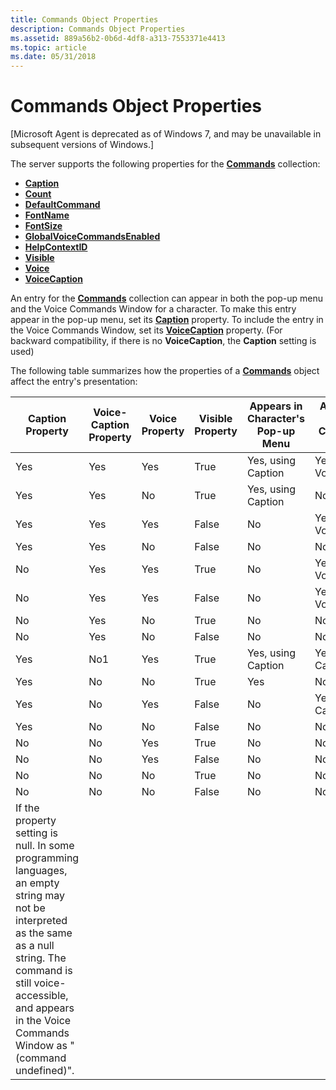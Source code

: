```yaml
---
title: Commands Object Properties
description: Commands Object Properties
ms.assetid: 889a56b2-0b6d-4df8-a313-7553371e4413
ms.topic: article
ms.date: 05/31/2018
---
```


# Commands Object Properties

\[Microsoft Agent is deprecated as of Windows 7, and may be unavailable in subsequent versions of Windows.\]

The server supports the following properties for the [**Commands**](https://docs.microsoft.com/windows/desktop/lwef/the-commands-collection-object) collection:

-   [**Caption**](caption-property-cmds.md)
-   [**Count**](count-property.md)
-   [**DefaultCommand**](defaultcommand-property.md)
-   [**FontName**](fontname-property.md)
-   [**FontSize**](fontsize-property.md)
-   [**GlobalVoiceCommandsEnabled**](globalvoicecommandsenabled-property.md)
-   [**HelpContextID**](helpcontextid-property.md)
-   [**Visible**](visible-property-cso.md)
-   [**Voice**](voice-property.md)
-   [**VoiceCaption**](voicecaption-property.md)

An entry for the [**Commands**](https://docs.microsoft.com/windows/desktop/lwef/the-commands-collection-object) collection can appear in both the pop-up menu and the Voice Commands Window for a character. To make this entry appear in the pop-up menu, set its [**Caption**](caption-property-cmds.md) property. To include the entry in the Voice Commands Window, set its [**VoiceCaption**](voicecaption-property.md) property. (For backward compatibility, if there is no **VoiceCaption**, the **Caption** setting is used)

The following table summarizes how the properties of a [**Commands**](https://docs.microsoft.com/windows/desktop/lwef/the-commands-collection-object) object affect the entry's presentation:



| Caption Property                                                                                                                                                                                                                                            | Voice-Caption Property | Voice Property | Visible Property | Appears in Character's Pop-up Menu | Appears in Voice Commands Window |
|-------------------------------------------------------------------------------------------------------------------------------------------------------------------------------------------------------------------------------------------------------------|------------------------|----------------|------------------|------------------------------------|----------------------------------|
| Yes                                                                                                                                                                                                                                                         | Yes                    | Yes            | True             | Yes, using Caption                 | Yes, using VoiceCaption          |
| Yes                                                                                                                                                                                                                                                         | Yes                    | No             | True             | Yes, using Caption                 | No                               |
| Yes                                                                                                                                                                                                                                                         | Yes                    | Yes            | False            | No                                 | Yes, using VoiceCaption          |
| Yes                                                                                                                                                                                                                                                         | Yes                    | No             | False            | No                                 | No                               |
| No                                                                                                                                                                                                                                                          | Yes                    | Yes            | True             | No                                 | Yes, using VoiceCaption          |
| No                                                                                                                                                                                                                                                          | Yes                    | Yes            | False            | No                                 | Yes, using VoiceCaption          |
| No                                                                                                                                                                                                                                                          | Yes                    | No             | True             | No                                 | No                               |
| No                                                                                                                                                                                                                                                          | Yes                    | No             | False            | No                                 | No                               |
| Yes                                                                                                                                                                                                                                                         | No1                    | Yes            | True             | Yes, using Caption                 | Yes, using Caption               |
| Yes                                                                                                                                                                                                                                                         | No                     | No             | True             | Yes                                | No                               |
| Yes                                                                                                                                                                                                                                                         | No                     | Yes            | False            | No                                 | Yes, using Caption               |
| Yes                                                                                                                                                                                                                                                         | No                     | No             | False            | No                                 | No                               |
| No                                                                                                                                                                                                                                                          | No                     | Yes            | True             | No                                 | No                               |
| No                                                                                                                                                                                                                                                          | No                     | Yes            | False            | No                                 | No                               |
| No                                                                                                                                                                                                                                                          | No                     | No             | True             | No                                 | No                               |
| No                                                                                                                                                                                                                                                          | No                     | No             | False            | No                                 | No                               |
|  If the property setting is null. In some programming languages, an empty string may not be interpreted as the same as a null string.  The command is still voice-accessible, and appears in the Voice Commands Window as "(command undefined)".<br/> |                        |                |                  |                                    |                                  |



 

 

 






